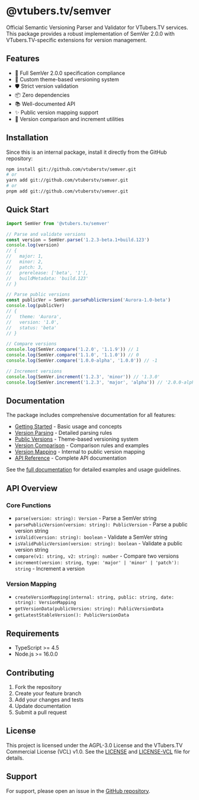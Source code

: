 # @vtubers.tv/semver

Official Semantic Versioning Parser and Validator for VTubers.TV services. This package provides a robust implementation of SemVer 2.0.0 with VTubers.TV-specific extensions for version management.

## Features

- 🎯 Full SemVer 2.0.0 specification compliance
- 🔧 Custom theme-based versioning system
- 🛡️ Strict version validation
- 📦 Zero dependencies
- 📚 Well-documented API
- ✨ Public version mapping support
- 🔄 Version comparison and increment utilities

## Installation

Since this is an internal package, install it directly from the GitHub repository:

```bash
npm install git://github.com/vtuberstv/semver.git
# or
yarn add git://github.com/vtuberstv/semver.git
# or
pnpm add git://github.com/vtuberstv/semver.git
```

## Quick Start

```typescript
import SemVer from '@vtubers.tv/semver'

// Parse and validate versions
const version = SemVer.parse('1.2.3-beta.1+build.123')
console.log(version)
// {
//   major: 1,
//   minor: 2,
//   patch: 3,
//   prerelease: ['beta', '1'],
//   buildMetadata: 'build.123'
// }

// Parse public versions
const publicVer = SemVer.parsePublicVersion('Aurora-1.0-beta')
console.log(publicVer)
// {
//   theme: 'Aurora',
//   version: '1.0',
//   status: 'beta'
// }

// Compare versions
console.log(SemVer.compare('1.2.0', '1.1.9')) // 1
console.log(SemVer.compare('1.1.0', '1.1.0')) // 0
console.log(SemVer.compare('1.0.0-alpha', '1.0.0')) // -1

// Increment versions
console.log(SemVer.increment('1.2.3', 'minor')) // '1.3.0'
console.log(SemVer.increment('1.2.3', 'major', 'alpha')) // '2.0.0-alpha'
```

## Documentation

The package includes comprehensive documentation for all features:

- [Getting Started](./docs/getting-started.md) - Basic usage and concepts
- [Version Parsing](./docs/version-parsing.md) - Detailed parsing rules
- [Public Versions](./docs/public-versions.md) - Theme-based versioning system
- [Version Comparison](./docs/version-comparison.md) - Comparison rules and examples
- [Version Mapping](./docs/version-mapping.md) - Internal to public version mapping
- [API Reference](./docs/api-reference.md) - Complete API documentation

See the [full documentation](./docs/README.md) for detailed examples and usage guidelines.

## API Overview

### Core Functions
- `parse(version: string): Version` - Parse a SemVer string
- `parsePublicVersion(version: string): PublicVersion` - Parse a public version string
- `isValid(version: string): boolean` - Validate a SemVer string
- `isValidPublicVersion(version: string): boolean` - Validate a public version string
- `compare(v1: string, v2: string): number` - Compare two versions
- `increment(version: string, type: 'major' | 'minor' | 'patch'): string` - Increment a version

### Version Mapping
- `createVersionMapping(internal: string, public: string, date: string): VersionMapping`
- `getVersionData(publicVersion: string): PublicVersionData`
- `getLatestStableVersion(): PublicVersionData`

## Requirements

- TypeScript >= 4.5
- Node.js >= 16.0.0

## Contributing

1. Fork the repository
2. Create your feature branch
3. Add your changes and tests
4. Update documentation
5. Submit a pull request

## License

This project is licensed under the AGPL-3.0 License and the VTubers.TV Commercial License (VCL) v1.0. See the [LICENSE](./LICENSE) and [LICENSE-VCL](./LICENSE-VCL.md) file for details.

## Support

For support, please open an issue in the [GitHub repository](https://github.com/VtubersTV/semver/issues).
